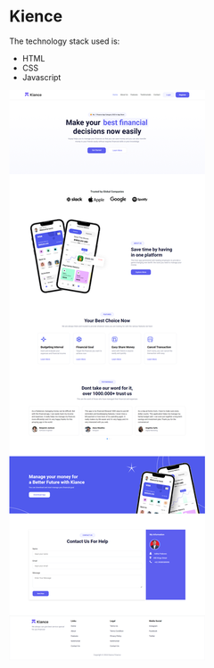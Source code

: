 # Kience
The technology stack used is:
- HTML
- CSS
- Javascript

![Screen Shot](https://github.com/aditiaprabowo3/Kiance/blob/main/assets/ss.png)

